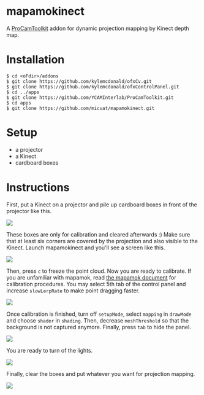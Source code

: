 mapamokinect
========

A [ProCamToolkit]( https://github.com/YCAMInterlab/ProCamToolkit ) addon for dynamic projection mapping by Kinect depth map.


Installation
========

    $ cd <oFdir>/addons
    $ git clone https://github.com/kylemcdonald/ofxCv.git
    $ git clone https://github.com/kylemcdonald/ofxControlPanel.git
    $ cd ../apps
    $ git clone https://github.com/YCAMInterlab/ProCamToolkit.git
    $ cd apps
    $ git clone https://github.com/micuat/mapamokinect.git


Setup
========

* a projector
* a Kinect
* cardboard boxes


Instructions
========

First, put a Kinect on a projector and pile up cardboard boxes in front of the projector like this.

![](http://cim.mcgill.ca/~nhieda/mapamokinect/01setup.jpg)

These boxes are only for calibration and cleared afterwards :) Make sure that at least six corners are covered by the projection and also visible to the Kinect. Launch mapamokinect and you'll see a screen like this.

![](http://cim.mcgill.ca/~nhieda/mapamokinect/02point.jpg)

Then, press `c` to freeze the point cloud. Now you are ready to calibrate. If you are unfamiliar with mapamok, read [the mapamok document]( https://github.com/YCAMInterlab/ProCamToolkit/wiki/mapamok-(English) ) for calibration procedures. You may select 5th tab of the control panel and increase `slowLerpRate` to make point dragging faster.

![](http://cim.mcgill.ca/~nhieda/mapamokinect/03freeze.jpg)

Once calibration is finished, turn off `setupMode`, select `mapping` in `drawMode` and choose `shader` in `shading`. Then, decrease `meshThreshold` so that the background is not captured anymore. Finally, press `tab` to hide the panel.

![](http://cim.mcgill.ca/~nhieda/mapamokinect/04ready.jpg)

You are ready to turn of the lights.

![](http://cim.mcgill.ca/~nhieda/mapamokinect/05projection.jpg)

Finally, clear the boxes and put whatever you want for projection mapping.

![](http://cim.mcgill.ca/~nhieda/mapamokinect/06projection.jpg)
